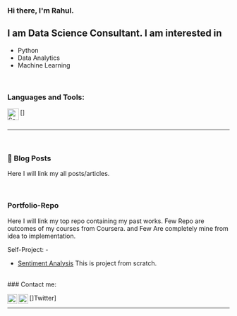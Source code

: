 ### Hi there, I'm Rahul.

## I am Data Science Consultant. I am interested in

- Python
- Data Analytics
- Machine Learning


<br />

### Languages and Tools:

[<img align="left" alt="Sass" width="26px" src="https://cdn.jsdelivr.net/npm/simple-icons@3.13.0/icons/python.svg" />]
<br />
<br />

---
<br />

### 📕 Blog Posts

<!-- BLOG-POST-LIST:START -->

Here I will link my all posts/articles.
<!-- BLOG-POST-LIST:END -->
<br />

### Portfolio-Repo
Here I will link my top repo containing my past works. Few Repo are outcomes of my courses from Coursera. and Few Are completely mine from idea to implementation.

Self-Project: - 
- [Sentiment Analysis] This is project from scratch.
<br/>
### Contact me:

[<img align="left" alt="rahulrajaero | LinkedIn" width="22px" src="https://cdn.jsdelivr.net/npm/simple-icons@v3/icons/linkedin.svg" />][LinkedIn]
[<img align="left" alt="rahulrajaero | Twitter" width="22px" src="https://cdn.jsdelivr.net/npm/simple-icons@v3/icons/twitter.svg" />]Twitter]

---
[Twitter]: https://twitter.com/rahulrajaero
[LinkedIn]: https://www.linkedin.com/in/rahulraj-iitkgp/
[NLP Specialization]: https://github.com/rahulrajaero/NLP-Specialization
[Python-for-Everybody]: https://github.com/rahulrajaero/Python-for-Everybody
[Sentiment Analysis]: https://github.com/rahulrajaero/Jupyter-Notebook/tree/master/WebScrapping/Disney%20Movie%20Project
